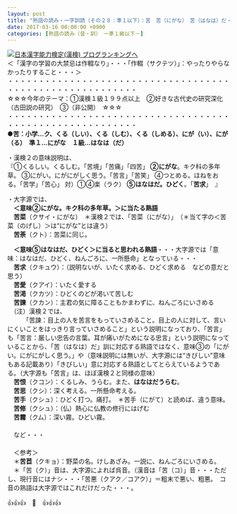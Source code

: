 ```yaml
---
layout: post
title: "熟語の読み・一字訓読（その２８：準１以下）：苦　苦（にがな）　苦（はなは）だ・・・"
date: 2017-03-16 00:00:00 +0900
categories: [熟語の読み（音・訓）　ー準１級以下－]
---
```


[![](/syuusyuu9701/assets/images/熟語の読み・一字訓読（その２８：準１以下）：苦-苦（にがな）-苦（はなは）だ・・・-br_c_3028_1.gif)](http://blog.with2.net/link.php?1659096:3028 "日本漢字能力検定(漢検) ブログランキングへ")[日本漢字能力検定(漢検) ブログランキングへ](http://blog.with2.net/link.php?1659096:3028)  
＜「漢字の学習の大禁忌は作輟なり」・・・「作輟（サクテツ）」：やったりやらなかったりすること・・・＞  
・・・・・・・・・・・・・・・・・・・・・・・・・・・・・・・・・・・・・・・・・・・・・・・・・・・・・・・・・  
☆☆☆今年のテーマ：①漢検１級１９９点以上　②好きな古代史の研究深化（古田説の研究）　③（非公開）　☆☆☆　　  
・・・・・・・・・・・・・・・・・・・・・・・・・・・・・・・・・・・・・・・・・・・・・・・・・・・・・・・・・  
**●苦：小学…ク、くる（しい）、くる（しむ）、くる（しめる）、にが（い）、にが（る）　準１…にがな　１級…はなは（だ）**  
  
・漢検２の意味説明は、  
『①くるしい。くるしむ。「苦境」「苦痛」「四苦」 **②にがな**。キク科の多年草。 ③にがい。にがにがしく思う。「苦言」「苦笑」 ④つとめる。ほねをおる。「苦学」「苦心」 対）①④楽（ラク） **⑤はなはだ。ひどく**。「**苦求**」　』  
  
・大字源では、  
　**＜意味②にがな。キク科の多年草。＞に当たる熟語**  
　**苦菜**（クサイ・にがな）　＊漢検２では、「苦菜（にがな）」　（＊当て字の＜苦菜（のげし）＞は“にがな”とは違う）　  
　**苦荼**（クト）：苦菜に同じ。  
  
　**＜意味⑤はなはだ、ひどく＞に当ると思われる熟語**・・・大字源では「意味：はなはだ、ひどく、ねんごろに、一所懸命」となっている・・・  
　**苦求**（クキュウ）：（説明ないが、いたく求める、ひどく求める　などの意だと思う）  
　**苦愛**（クアイ）：いたく愛する  
　**苦渇**（クカツ）：ひどくのどが渇いて苦しむ  
　**苦諫**（クカン）：主君の気に障ることもかまわずに、ねんごろにいさめる  
　（注）漢検２では、  
　　　「苦諫：目上の人を苦言をもっていさめること。目上の人に対して、言いにくいことをはっきり言っていさめること」という説明になっており、「苦言」も「苦言：厳しい忠告の言葉。耳が痛いがためになる忠言」という説明になっていることから、「苦（はなは）だ」訓に対応する熟語ではなく、意味③の「にがい。にがにがしく思う。」や（意味説明には無いが、大字源には“きびしい”意味もある記載あり）「きびしい」意に対応する熟語としてとらえているようである。（大字源も「苦言」は、ほぼ漢検２と同様の意味）  
　**苦恨**（クコン）：くるしみ、うらむ。また、**はなはだうらむ**。  
　**苦思**（クシ）：深く考える。一所懸命考える。  
　**苦手**（クシュ）：ひどく打つ。痛打。　＊苦手（にがて）と読めば、違う意味。  
　**苦修**（クシュ）：（仏）熱心に仏教の修行にはげむ  
　**苦霧**（クム）：深い霧。ひどい霧。  
　  
　など・・・  
　  
　＜参考＞  
　＊**苦苣**（クキョ）：野菜の名。けしあざみ。一説に、ねんごろにいさめる。  
　＊「苦（ク）」音は、大字源によれば呉音。（漢音は「苦（コ）」音・・・ただし、現行音にはナシ・・・「苦悪（クアク／コアク）」＝粗末で悪い、粗悪。　コ音の熟語は大字源ではこれだけだった・・・。  
  
👍👍👍　🐔　👍👍👍  
  